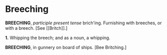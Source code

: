 # Breeching

**BREECHING**, _participle present tense_ brich'ing. Furnishing with breeches, or with a breech. \[See [[Britch]].\]

**1.** Whipping the breech; and as a noun, a whipping.

**BREECHING**, in gunnery on board of ships. \[Bee Britching.\]